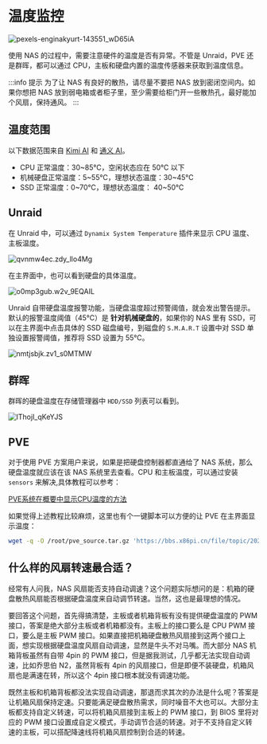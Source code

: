 # 温度监控

![pexels-enginakyurt-143551_wD65iA](https://img.slarker.me/wiki/pexels-enginakyurt-143551_wD65iA.jpg)

使用 NAS 的过程中，需要注意硬件的温度是否有异常。不管是 Unraid，PVE 还是群晖，都可以通过 CPU，主板和硬盘内置的温度传感器来获取到温度信息。

:::info 提示
为了让 NAS 有良好的散热，请尽量不要把 NAS 放到密闭空间内。如果你想把 NAS 放到弱电箱或者柜子里，至少需要给柜门开一些散热孔，最好能加个风扇，保持通风。
:::

## 温度范围

以下数据范围来自 [Kimi AI](https://kimi.moonshot.cn) 和 [通义 AI](https://tongyi.aliyun.com/)。

- CPU 正常温度：30~85℃，空闲状态应在 50℃ 以下
- 机械硬盘正常温度：5~55℃，理想状态温度：30~45℃
- SSD 正常温度：0~70℃，理想状态温度： 40~50℃

## Unraid

在 Unraid 中，可以通过 `Dynamix System Temperature` 插件来显示 CPU 温度、主板温度。

![qvnmw4ec.zdy_llo4Mg](https://img.slarker.me/wiki/qvnmw4ec.zdy_llo4Mg.png)

在主界面中，也可以看到硬盘的具体温度。

![o0mp3gub.w2v_9EQAIL](https://img.slarker.me/wiki/o0mp3gub.w2v_9EQAIL.png)

Unraid 自带硬盘温度报警功能，当硬盘温度超过预警阈值，就会发出警告提示。默认的报警温度阈值（45℃）是 **针对机械硬盘的**，如果你的 NAS 里有 SSD，可以在主界面中点击具体的 SSD 磁盘编号，到磁盘的 `S.M.A.R.T` 设置中对 SSD 单独设置报警阈值，推荐将 SSD 设置为 55℃。

![nmtjsbjk.zv1_s0MTMW](https://img.slarker.me/wiki/nmtjsbjk.zv1_s0MTMW.png)

## 群晖

群晖的硬盘温度在存储管理器中 `HDD/SSD` 列表可以看到。

![IThojI_qKeYJS](https://img.slarker.me/wiki/IThojI_qKeYJS.png)

## PVE

对于使用 PVE 方案用户来说，如果是把硬盘控制器都直通给了 NAS 系统，那么硬盘温度就应该在该 NAS 系统里去查看。CPU 和主板温度，可以通过安装 `sensors` 来解决,具体教程可以参考：

[PVE系统在概要中显示CPU温度的方法](https://tendcode.com/subject/article/pve-cpu-temperature/)

如果觉得上述教程比较麻烦，这里也有个一键脚本可以方便的让 PVE 在主界面显示温度：

```sh
wget -q -O /root/pve_source.tar.gz 'https://bbs.x86pi.cn/file/topic/2023-11-28/file/01ac88d7d2b840cb88c15cb5e19d4305b2.gz' && tar zxvf /root/pve_source.tar.gz && /root/./pve_source
```

## 什么样的风扇转速最合适？

经常有人问我，NAS 风扇能否支持自动调速？这个问题实际想问的是：机箱的硬盘散热风扇能否根据硬盘温度来自动调节转速。当然，这也是最理想的情况。

要回答这个问题，首先得搞清楚，主板或者机箱背板有没有提供硬盘温度的 PWM 接口，答案是绝大部分主板或者机箱都没有。主板上的接口要么是 CPU PWM 接口，要么是主板 PWM 接口。如果直接把机箱硬盘散热风扇接到这两个接口上面，想实现根据硬盘温度风扇自动调速，显然是牛头不对马嘴。而大部分 NAS 机箱背板虽然有自带 4pin 的 PWM 接口，但是据我测试，几乎都无法实现自动调速，比如乔思伯 N2，虽然背板有 4pin 的风扇接口，但是即便不装硬盘，机箱风扇也是满速在转，所以这个 4pin 接口根本就没有调速功能。

既然主板和机箱背板都没法实现自动调速，那退而求其次的办法是什么呢？答案是让机箱风扇保持定速。只要能满足硬盘散热需求，同时噪音不大也可以。大部分主板都支持自定义转速，可以将机箱风扇接到主板上的 PWM 接口，到 BIOS 里将对应的 PWM 接口设置成自定义模式，手动调节合适的转速。对于不支持自定义转速的主板，可以搭配降速线将机箱风扇控制到合适的转速。





